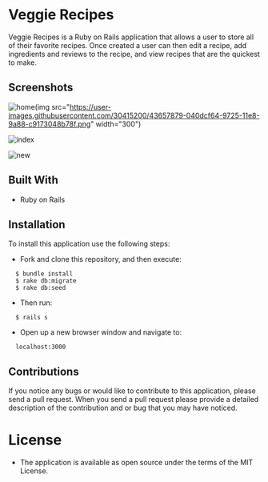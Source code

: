 # Veggie Recipes

Veggie Recipes is a Ruby on Rails application that allows a user to store all of their favorite recipes. Once created a user can then edit a recipe, add ingredients and reviews to the recipe, and view recipes that are the quickest to make.

## Screenshots
![home](https://user-images.githubusercontent.com/30415200/43657879-040dcf64-9725-11e8-9a88-c9173048b78f.png)(img src="https://user-images.githubusercontent.com/30415200/43657879-040dcf64-9725-11e8-9a88-c9173048b78f.png" width="300")

![index](https://user-images.githubusercontent.com/30415200/43657843-f3a9cdc6-9724-11e8-8bb7-649b7e954cba.png)

![new](https://user-images.githubusercontent.com/30415200/43657890-0ca83e7a-9725-11e8-8bdc-90c6113e2102.png)


## Built With
* Ruby on Rails

## Installation
To install this application use the following steps:
  * Fork and clone this repository, and then execute:
  ```  
    $ bundle install
    $ rake db:migrate
    $ rake db:seed

  ```

  * Then run:
  ```
    $ rails s
  ```
  * Open up a new browser window and navigate to:
  ```
    localhost:3000
  ```
## Contributions
If you notice any bugs or would like to contribute to this application, please send a pull request. When you send a pull request please provide a detailed description of the contribution and or bug that you may have noticed.

# License
  * The application is available as open source under the terms of the MIT License.

